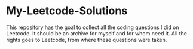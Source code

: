 # My-Leetcode-Solutions
This repository has the goal to collect all the coding questions I did on Leetcode. It should be an archive for myself and for whom need it. All the rights goes to Leetcode, from where these questions were taken. 
